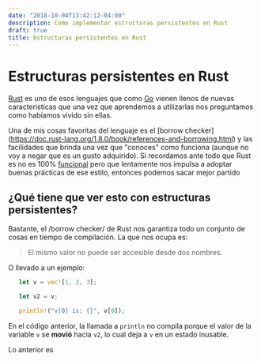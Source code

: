 ```yaml
---
date: "2018-10-04T13:42:12-04:00"
description: Como implementar estructuras persistentes en Rust
draft: true
title: Estructuras persistentes en Rust
---
```


# Estructuras persistentes en Rust

[Rust](https://www.rust-lang.org/) es uno de esos lenguajes que como
[Go](https://golang.org) vienen llenos de nuevas características que una vez que
aprendemos a utilizarlas nos preguntamos como habíamos vivido sin ellas.

Una de mis cosas favoritas del lenguaje es el [borrow checker]
(https://doc.rust-lang.org/1.8.0/book/references-and-borrowing.html) y las
facilidades que brinda una vez que "conoces" como funciona (aunque no voy a
negar que es un gusto adquirido). Si recordamos ante todo que Rust es no es 100%
[funcional](http://xion.io/post/programming/rust-into-haskell.html) pero que
lentamente nos impulsa a adoptar buenas prácticas de ese estilo, entonces podemos
sacar mejor partido


## ¿Qué tiene que ver esto con estructuras persistentes?

Bastante, el /borrow checker/ de Rust nos garantiza todo un conjunto de cosas en
tiempo de compilación. La que nos ocupa es:

 > El mismo valor no puede ser accesible desde dos nombres.

 O llevado a un ejemplo:

 ```rust
    let v = vec![1, 2, 3];

    let v2 = v;

    println!("v[0] is: {}", v[0]);
 ```

En el código anterior, la llamada a `println` no compila porque el valor de la variable
`v` se **movió** hacia `v2`, lo cual deja a `v` en un estado inusable.

Lo anterior es
